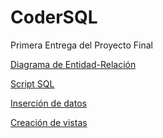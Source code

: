 # CoderSQL
Primera Entrega del Proyecto Final

[Diagrama de Entidad-Relación](https://viewer.diagrams.net/?tags=%7B%7D&highlight=0000ff&edit=_blank&layers=1&nav=1&title=Gestion%20Bancaria.drawio#R7V1Zc9rKEv41POJCy2h5xBjn%2Bhxv19j3JHlJydIYlAiJK0SM8%2BuPZCSWnjbIQpoZg6tSFWuAAXV%2F03u3WlpvPP8SO5PRVeTRoKV2vHlLO2upqmJZVvpftvKyWCGavVgYxr6Xv2m1MPD%2F0Hyxk6%2FOfI9ON96YRFGQ%2BJPNRTcKQ%2BomG2tOHEfPm297ioLNb504Q8osDFwnYFf%2F8b1ktFi1SGe1%2Fh%2FqD0fFNyud%2FJWxU7w5X5iOHC963lii8%2BQ8CpP8J97SeOyENEzSV66c%2BBeNW6Q%2FSpLsTrst9Tz995S9%2B2QYRcOAOhN%2FeuJG43TZnaZvOX9yxn6QkXlto9N8o%2FTrtH5L68VRlCz%2BGs97NMh4VbBh8ZvO33h1SYc427fEB7rhxbn5v3byV%2FurYv0znAzM6Xk73%2BW3E8xy%2Bp52r3s3OYGSl4LqcTQLPZrtpLS00%2BeRn9DBxHGzV59TnKVro2Qc5C%2Bzv6z4GhondL62lP%2FSLzQa0yR%2BSd9SvGrkHMlRqhQcel7xfLk2WuN38Tkn5%2BFwufWKNOkfOXXeQSmVoVRLNYL0W09n6R%2FD7A%2Ff%2B%2FHohG5UvJB%2Bz%2FI1hqLpV6ZHhnKhJtkkpqqxxDQRWmpN0VJnaBlG48eYCiUShJxwKhGGSp4fU9f1Wz2tdaqFQqklHaY0DTmgkEBeqkryyyhORtEwCp2gv1o9Xcm5Tnq1es9lFE1y4v2kSfKS60VnlkQlSTuNZrFLt9yAkStTJx7SZNuN5htmN7OVUzENnMT%2Fvak3a6e7wZB98NB7uBt0L4UrEUJkUyJmKSUynbmzeOoE0ukRUwOHXhF86K0dInKNlALJZlhkk2wEwaFCeCrgjhTCks795Gv28ROSX31be%2BVsnu%2F8evGSX1QXsHZZAWuJErBXD5e%2F5he%2FyPPFzyvjS49aj2qnrbES9mMptrJ011WpFJvNkL13edG%2Fvu8L12sK0GuaKVqvKZg8YRWbG%2FjpXVPp9JoK6UnEqjWFdcslcJAAlXTEmuJLJdYlD%2BPohztLb9GRilKGaDyxvlHvIRVlXeGiDJroEogyNjiBirIcZZJJMmihaxY%2F6KHWS3FI5TcsU6LHL1%2BLt2UX31Y7ZJerj71e7W%2BQFib%2FTstIkcsiLcTJJ0%2F34aktF0%2F1T57uz1NDLp6ST57uz1NTLp4anzzdm6fLdK8ckQaFzfTc33WvB91e7%2BLmWriNroHEGDGE2%2BhYSIy10ZPYCaeO6%2FpRKJ2hrtqbRDUQotqYoU6aoimbmxhHYSoIRFJJ62xSyRIec2AzDk%2FUHYkNN0AqmcKpxMZOo9gfUrEpa4ZMSKyBK5kKNq2nr%2Bg08UPJDp1wOrHhUJZAodfNqsvSKzdwplPf3aTLpgm0lz2zZsJ827BgardnWiXNmVY5a2aNfwThX7FW2ujJv%2BE28l9L5HL46AA%2By5BescXivvNPraDBbgRjgyrYaEEYZqNXjC1vew%2FYqZ%2Bw25qvkwp2Koh8KnZF2NkgWa9zRl2ZOqb3oa5uBO1EBpELGSAdo1gVkaF2BEOjTCVARWi8z0cvBJmyJsZWQq3uwo3SerBsqIYP7jTg4mlF6f17cQcNMl0zT4Ab2DTyWOfwtn9337%2Fu95ByiFE0fpxN%2BdiqoLRKQSrSLKSyCoqA%2BmxV1kGsyWh4z1mreq6rn9ECITsPadkQOZ8zauibR2tZ0fjeM0p0oBtg8KvpE8q63GzkMD1UySbUnMAfhhkOs7qcOF3Ijp7vOkE3f2Hse94ihkyn%2Fh%2Fn8XWrDCqT7E5e742ctshZttcsiaaLCHK29TSJo1%2B0FwVRuu9ZGIXZLk9%2BEIClGqQAUYAUUNmst8bTYy02XuOGcjTcUKFMRloDsHAxdO%2Fq4wZW0gFlsswVlFpZC6jIzEuS2NDYwE13cNO7QOqOONoMxAQyX0dsBgSfjdkMSIXv8UgLYr%2FhnQmTFqyte0SaFPosSKsCV27oZWK%2FUstuq6zsLhs14SS7WUfmrt%2B9vPguVngrQHgTBKBchXfRtbCevL9IHWOhVNIAlTQku8yXSvVHNT%2BEW1x77wun0BXET%2BUcDmyt4JzD0cuY%2FtVyOFVwx68USvuYwDNgWznES%2Bl4DAHxGIjgpoHH1nQdkRXJNFSJtiKP2cNSoTAX7WHpWBv8EQjlssZAEYOWRCbDtCeBoe3SeSwQpl0WePCSyY3lZg4Ed2Uni%2FDBnQJSKqRqRYcC86e8jVA2N%2FOJO6SR9%2BBwpwDcmXyz9uSYbVAN1INhXQtcrR7C2qDHww0VHgXROUHSmA0qd0CqdGCgaAiVRCgvQ5MFgKoWami7NmpaKB9pgVDZ8XZy1fAZdcHO1AXDrjEb9DBgV3bCAifY2Ts8ltKwI9xcH9%2B%2F%2FWP%2BVDrJ%2FMUcP5nn3y%2BIjcwX7l%2FdXva7Z%2BJHDNsip0OixFKRI8p2tdLxJKCOJ9%2BUYbvEdEgs6VhHFR5KTzbnuJii9cOZZHTxxLbZKR11N72WLiQXgrHJsvvu3V99CeZEWaAHXbdFH1bWt0Zb0J34J5VxThRQMMRST9iaWROpnFeZ3oPaSMo6yOFsTGOxx9QC1ayE40QtlEqs4%2BpGnj8USyXblIxKb%2FTp%2F%2FhNQ9cfZ2MoRUt%2FYzfFFB0jWVPHj%2FUQbm77d10pZpC0gfvEdQYJbtmyJf6YAogmNHaknEDSBmlhw8BUADqDpDGasu6CR6du7E8WFBRILb0MsbhKOGSoJ0shjqOhpE5FYVW424RgfUW4b4Qz4YhY2EpcuidZfUMw8nLwWZ9BghYPE6YbkJKXpupfcTLV37q91ywJkemGrTiSJQD3AeO%2BOF0PP8%2B1FU87gScZ7g4m8Ms6YOLbIixQCIROC%2BCqFj6zMtu1gmRpGaAVlKqVkFArME59w6cTmTx3aLjbiqfdwJMLd7BHtmo7DtQKqs4Zd6yDfzw1UAaI%2BPGcUoFzQz1ibtiqbNxg4znHww0LcEO3RXODjWscT8eQAbkh%2FGwccyUzTK0hT5Nqihn%2Ff%2Fhpmn9rL%2F%2FVv95c3f3d%2FfL9sY2WqQgMZTUwFnWbSbjTdMypIYnpaEHTsarLYsMnsjcXaEZR19gAgcNAXdnBT3xQZ8NAS1WHxTZ3bNQw6pobHyA16pDOra1JcFlgB9I%2BlSf9AjfZai5oj6IOqy37RB1TJiAL6uB86cqTx6Guhhs1DDvJcpS8YFc2UyTXVHOm2rpTEXVKp7Njp4Zh19w0iIOAnVwDk%2B26BiZDE9HkrGObmwVxEKiTqw0P9upUHgvFNl00lxdHYdfcKIiDgJ1c%2BV4Y82BiauVhB7U13Kk%2B2OGPDWVgd3vXH9x3r8T34bXhA6O41naj1FIZaol%2FFGJbB2DkW4KM0omNyYl%2FGGIbDv7AnqzJlUqHH0PaJnLWRf42EEki8iF4qkr8Nph1Zpgq7JtrWOQffhBpL9ipUsEOtpdUbQdoA9RZvFHHOvNedXXgTCfUzQj95M8zGNaiHxRQxEcsBdGjRd30Oq%2BLtdo1xPt80Tyz%2FHGGw5UN9m4DlCTntA0yDEZVRxT2MzaX18Kl5PsKQMtCTprqz71Ug2SQgyZJ1UBvapJoYCfwY5oGnfTKgdiAQpgrylMzIG0UtaiGDROuI041bMVJfY9M%2Bfgnla96wFDGsZVYbgejrOVS7Mj%2FgT5bf%2Fd6R9Zd93pw3r%2FrX6MNu5wDgURfGuJFTgh5MhvnSGAzdlIl%2BQsQrohHuCKXpWQoEEBG5efW2DtEedMCmA3YZ9OkYiecPtE4m2EjNspKiH4C6pItZKSvrRUM4ROP1kWqLbmdHxXpxMeJKOwZolt%2F93rq6mbQF9tI3FaMTQNN5ThgAueaUIvtPdDfA8JIFnkrZmSBMJsBOus%2FnIm3uJjUq8pzrCJOq3JzFT068%2BSbqtjWQZ0K9qglrrlHla3plCCVrRmykYmNTEmQyYYz78WT6fCL5vZUPHIFpBQ4NbdqsSbzBCXe7tDhl83tCTy5qoThU5orjzFiHqHUXJUwblazfvgn8DDNKQvw4Ny2yhWbcEBjc3XCOPAIi7ND8%2Be0ss8iqn0o536udplWZJFZTG0zMLd85va6U4eE5RTSFMFY6%2Fp4ZmkoYH68RlhuNPXkM5wbrBF%2FPNxgfapOY%2BxIL%2BMoStb1Qnr8R1eRR7N3%2FAs%3D)

[Script SQL](https://github.com/Ariel-Santillan/CoderSQL/blob/main/Gestion%20Bancaria.sql)

[Inserción de datos](https://github.com/Ariel-Santillan/CoderSQL/blob/main/ScriptIns%20Santillan.sql)

[Creación de vistas](https://github.com/Ariel-Santillan/CoderSQL/blob/main/ScriptVis%20Santillan.sql)
